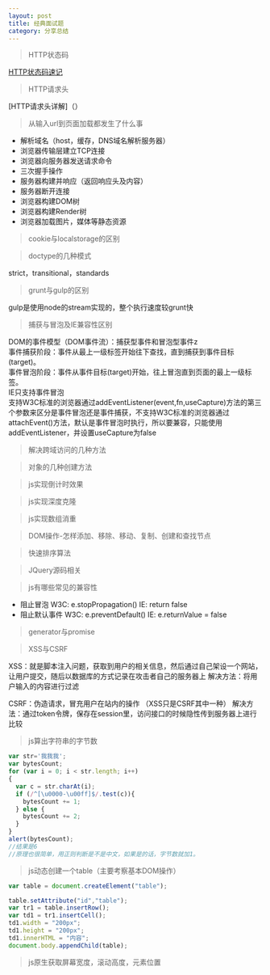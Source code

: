 ```yaml
---
layout: post
title: 经典面试题
category: 分享总结
---
```


>HTTP状态码

[HTTP状态码速记]()

>HTTP请求头

[HTTP请求头详解]（）

>从输入url到页面加载都发生了什么事

* 解析域名（host，缓存，DNS域名解析服务器）
* 浏览器传输层建立TCP连接
* 浏览器向服务器发送请求命令
* 三次握手操作
* 服务器构建并响应（返回响应头及内容）
* 服务器断开连接
* 浏览器构建DOM树
* 浏览器构建Render树
* 浏览器加载图片，媒体等静态资源


>cookie与localstorage的区别

>doctype的几种模式

strict，transitional，standards


>grunt与gulp的区别

gulp是使用node的stream实现的，整个执行速度较grunt快

>捕获与冒泡及IE兼容性区别

DOM的事件模型（DOM事件流）：捕获型事件和冒泡型事件z<br>
事件捕获阶段：事件从最上一级标签开始往下查找，直到捕获到事件目标(target)。<br>
事件冒泡阶段：事件从事件目标(target)开始，往上冒泡直到页面的最上一级标签。<br>
IE只支持事件冒泡<br>
支持W3C标准的浏览器通过addEventListener(event,fn,useCapture)方法的第三个参数来区分是事件冒泡还是事件捕获，不支持W3C标准的浏览器通过attachEvent()方法，默认是事件冒泡时执行，所以要兼容，只能使用addEventListener，并设置useCapture为false

>解决跨域访问的几种方法

>对象的几种创建方法

>js实现倒计时效果

>js实现深度克隆

>js实现数组消重

>DOM操作-怎样添加、移除、移动、复制、创建和查找节点

>快速排序算法

>JQuery源码相关

>js有哪些常见的兼容性

* 阻止冒泡 W3C: e.stopPropagation() IE: return false
* 阻止默认事件  W3C: e.preventDefault() IE: e.returnValue = false

>generator与promise


>XSS与CSRF

XSS：就是脚本注入问题，获取到用户的相关信息，然后通过自己架设一个网站，让用户提交，随后以数据库的方式记录在攻击者自己的服务器上
解决方法：将用户输入的内容进行过滤

CSRF：伪造请求，冒充用户在站内的操作 （XSS只是CSRF其中一种）
解决方法：通过token令牌，保存在session里，访问接口的时候隐性传到服务器上进行比较

>js算出字符串的字节数

```js
var str='我我我';
var bytesCount;
for (var i = 0; i < str.length; i++)
{
  var c = str.charAt(i);
  if (/^[\u0000-\u00ff]$/.test(c)){
  	bytesCount += 1;
  } else {
  	bytesCount += 2;
  }
}
alert(bytesCount);
//结果是6
//原理也很简单，用正则判断是不是中文，如果是的话，字节数就加1。
```

>js动态创建一个table（主要考察基本DOM操作）

```js
var table = document.createElement("table");

table.setAttribute("id","table");
var tr1 = table.insertRow();
var td1 = tr1.insertCell();
td1.width = "200px";
td1.height = "200px";
td1.innerHTML = "内容";
document.body.appendChild(table);
```

>js原生获取屏幕宽度，滚动高度，元素位置
